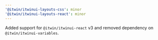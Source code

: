 ```yaml
---
'@itwin/itwinui-layouts-css': minor
'@itwin/itwinui-layouts-react': minor
---
```


Added support for `@itwin/itwinui-react` v3 and removed dependency on `@itwin/itwinui-variables`.
